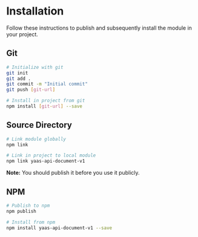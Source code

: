 # Installation

Follow these instructions to publish and subsequently install the module in your project.

## Git

```bash
# Initialize with git
git init
git add .
git commit -m "Initial commit"
git push [git-url]

# Install in project from git
npm install [git-url] --save
```

## Source Directory

```bash
# Link module globally
npm link

# Link in project to local module
npm link yaas-api-document-v1
```

**Note:** You should publish it before you use it publicly.

## NPM

```bash
# Publish to npm
npm publish

# Install from npm
npm install yaas-api-document-v1 --save
```

